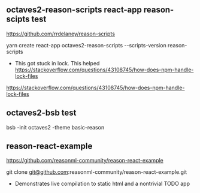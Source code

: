 
## octaves2-reason-scripts react-app reason-scipts test
https://github.com/rrdelaney/reason-scripts

yarn create react-app octaves2-reason-scripts --scripts-version reason-scripts

  * This got stuck in lock. This helped https://stackoverflow.com/questions/43108745/how-does-npm-handle-lock-files

https://stackoverflow.com/questions/43108745/how-does-npm-handle-lock-files

## octaves2-bsb test
bsb -init octaves2 -theme basic-reason

## reason-react-example

https://github.com/reasonml-community/reason-react-example

git clone git@github.com:reasonml-community/reason-react-example.git

  * Demonstrates live compilation to static html and a nontrivial TODO app